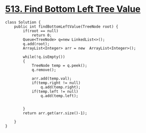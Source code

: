 # [513. Find Bottom Left Tree Value](https://leetcode.com/problems/find-bottom-left-tree-value/description/?envType=daily-question&envId=2024-02-28)

```
class Solution {
    public int findBottomLeftValue(TreeNode root) {
        if(root == null)
            return 0;
        Queue<TreeNode> q=new LinkedList<>();
        q.add(root);
        ArrayList<Integer> arr = new  ArrayList<Integer>();

        while(!q.isEmpty())
        {
            TreeNode temp = q.peek();
            q.remove();

            arr.add(temp.val);
            if(temp.right != null)
                q.add(temp.right);
            if(temp.left != null)
                q.add(temp.left);
            

        }
        return arr.get(arr.size()-1);

    }
}
```
